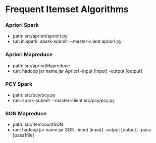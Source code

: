 Frequent Itemset Algorithms
===========================

### Apriori Spark
* path: src/apriori/apriori.py
* run in spark: spark-submit --master-client apriori.py
### Apriori Mapreduce
* path: src/aprioriMapreduce
* run: hadoop jar name.jar Apriori -input [input] -output [output]
### PCY Spark
* path: src/pcy/pcy.py
* run: spark-submit --master-client src/pcy/pcy.py
### SON Mapreduce
* path: src/itemcountSON
* run: hadoop jar name.jar SON -input [input] -output [output] -pass [pass1file]
